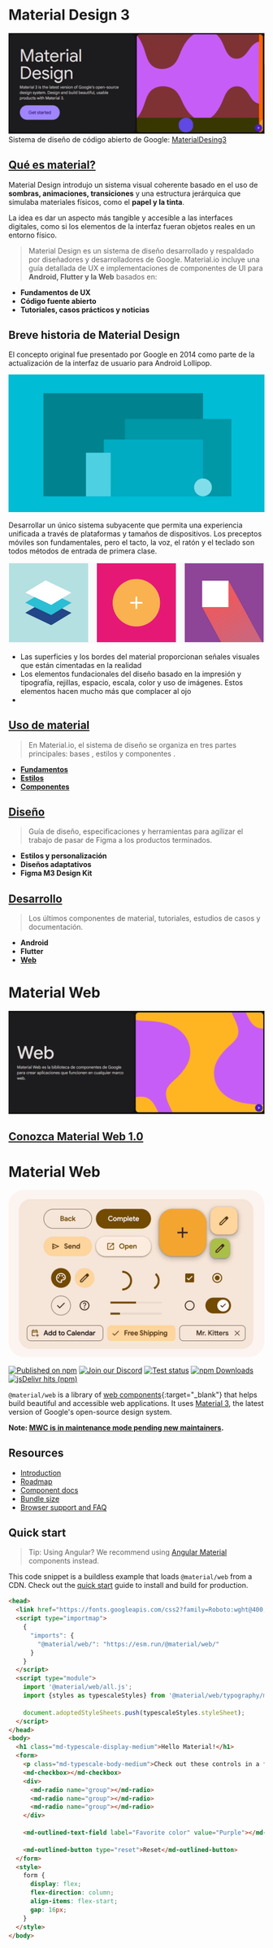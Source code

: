 # Material Design 3
![Texto alternativo](/img/m3.PNG)
Sistema de diseño de código abierto de Google: [MaterialDesing3](https://m3.material.io/)

## [Qué es material?](https://www.youtube.com/watch?v=wt0Jzc9UHNw&list=PLEtcGQaT56ch37mnavd8p5cbnkDvXLGsX)

Material Design introdujo un sistema visual coherente basado en el uso de __sombras, animaciones, transiciones__ y una estructura jerárquica que simulaba materiales físicos, como el __papel y la tinta__.

La idea es dar un aspecto más tangible y accesible a las interfaces digitales, como si los elementos de la interfaz fueran objetos reales en un entorno físico.


>Material Design es un sistema de diseño desarrollado y respaldado por diseñadores y desarrolladores de Google. Material.io incluye una guía detallada de UX e implementaciones de componentes de UI para __Android, Flutter y la Web__ basados en:
* __Fundamentos de UX__
* __Código fuente abierto__
* __Tutoriales, casos prácticos y noticias__

## Breve historia de Material Design
El concepto original fue presentado por Google en 2014 como parte de la actualización de la interfaz de usuario para Android Lollipop.

![introcucionMaterial](/img/display.PNG)

Desarrollar un único sistema subyacente que permita una experiencia unificada a través de plataformas y tamaños de dispositivos. Los preceptos móviles son fundamentales, pero el tacto, la voz, el ratón y el teclado son todos métodos de entrada de primera clase.

![principios](/img/principio.PNG)
- Las superficies y los bordes del material proporcionan señales visuales que están cimentadas en la realidad
- Los elementos fundacionales del diseño basado en la impresión y tipografía, rejillas, espacio, escala, color y uso de imágenes. Estos elementos hacen mucho más que complacer al ojo
- 

## [Uso de material](https://m3.material.io/get-started)
>En Material.io, el sistema de diseño se organiza en tres partes principales: bases , estilos y componentes .
* __[Fundamentos](https://m3.material.io/foundations)__
* __[Estilos](https://m3.material.io/styles)__
* __[Componentes](https://m3.material.io/components)__

## [Diseño](https://m3.material.io/styles)
>Guía de diseño, especificaciones y herramientas para agilizar el trabajo de pasar de Figma a los productos terminados.

- __Estilos y personalización__ 
- __Diseños adaptativos__
- __Figma M3 Design Kit__

## [Desarrollo](https://m3.material.io/develop)
>Los últimos componentes de material, tutoriales, estudios de casos y documentación.
- __Android__
- __Flutter__
- __[Web](https://m3.material.io/develop/web)__
# Material Web

![Material web](/img/web.PNG)

## [Conozca Material Web 1.0](https://github.com/material-components/material-web)

# Material Web

<img src="./img//material-web.gif"
  title="Material web components"
  alt="A collection of Material web components"
  style="border-radius: 32px">

[![Published on npm](https://img.shields.io/npm/v/%40material%2Fweb)](https://www.npmjs.com/package/@material/web)
[![Join our Discord](https://img.shields.io/badge/discord-join%20chat-5865F2.svg?logo=discord&logoColor=fff&label=%23material)](https://lit.dev/discord/)
[![Test status](https://github.com/material-components/material-web/actions/workflows/test.yml/badge.svg)](https://github.com/material-components/material-web/actions/workflows/test.yml)
[![npm Downloads](https://img.shields.io/npm/dm/%40material%2Fweb?label=npm%20downloads)](https://npm-stat.com/charts.html?package=%40material%2Fweb)
[![jsDelivr hits (npm)](https://img.shields.io/jsdelivr/npm/hm/%40material%2Fweb)](https://www.jsdelivr.com/package/npm/@material/web?tab=stats)

`@material/web` is a library of
[web components](https://developer.mozilla.org/en-US/docs/Web/Web_Components){:target="_blank"}<!-- {.external} -->
that helps build beautiful and accessible web applications. It uses
[Material 3](https://m3.material.io/)<!-- {.external} -->, the latest version of Google's
open-source design system.

**Note:
[MWC is in maintenance mode pending new maintainers](https://github.com/material-components/material-web/discussions/5642).**

## Resources

-   [Introduction](./docs/intro.md)
-   [Roadmap](./docs/roadmap.md)
-   [Component docs](./docs/components/)
-   [Bundle size](./docs/size.md)
-   [Browser support and FAQ](./docs/support.md)

## Quick start

> Tip: Using Angular? We recommend using
> [Angular Material](https://material.angular.io/)<!-- {.external} --> components
> instead.

This code snippet is a buildless example that loads `@material/web` from a CDN.
Check out the [quick start](./docs/quick-start.md) guide to install and build
for production.

<!-- LINT.IfChange -->

```html
<head>
  <link href="https://fonts.googleapis.com/css2?family=Roboto:wght@400;500;700&display=swap" rel="stylesheet">
  <script type="importmap">
    {
      "imports": {
        "@material/web/": "https://esm.run/@material/web/"
      }
    }
  </script>
  <script type="module">
    import '@material/web/all.js';
    import {styles as typescaleStyles} from '@material/web/typography/md-typescale-styles.js';

    document.adoptedStyleSheets.push(typescaleStyles.styleSheet);
  </script>
</head>
<body>
  <h1 class="md-typescale-display-medium">Hello Material!</h1>
  <form>
    <p class="md-typescale-body-medium">Check out these controls in a form!</p>
    <md-checkbox></md-checkbox>
    <div>
      <md-radio name="group"></md-radio>
      <md-radio name="group"></md-radio>
      <md-radio name="group"></md-radio>
    </div>

    <md-outlined-text-field label="Favorite color" value="Purple"></md-outlined-text-field>

    <md-outlined-button type="reset">Reset</md-outlined-button>
  </form>
  <style>
    form {
      display: flex;
      flex-direction: column;
      align-items: flex-start;
      gap: 16px;
    }
  </style>
</body>
```

<!-- LINT.ThenChange(./g3doc/docs/quick-start.md) -->